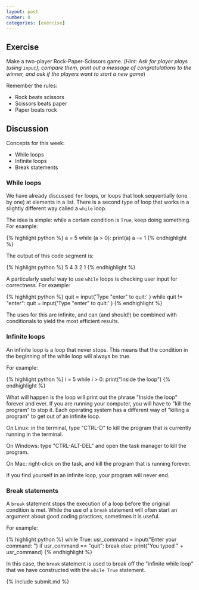 ```yaml
---
layout: post
number: 8
categories: [exercise]
---
```


## Exercise

Make a two-player Rock-Paper-Scissors game. (_Hint: Ask for player plays (using `input`), compare them, print out a message of congratulations to the winner, and ask if the players want to start a new game_)

Remember the rules: 

* Rock beats scissors
* Scissors beats paper
* Paper beats rock

## Discussion

Concepts for this week:

* While loops
* Infinite loops
* Break statements

### While loops

We have already discussed `for` loops, or loops that look sequentially (one by one) at elements in a list. There is a second type of loop that works in a slightly different way called a `while` loop. 

The idea is simple: while a certain condition is `True`, keep doing something. For example: 

{% highlight python %}
  a = 5
  while (a > 0):
    print(a)
    a -= 1
{% endhighlight %}

The output of this code segment is: 

{% highlight python %}
  5
  4
  3
  2
  1
{% endhighlight %}

A particularly useful way to use `while` loops is checking user input for correctness. For example: 

{% highlight python %}
  quit = input('Type "enter" to quit:' )
  while quit != "enter":
    quit = input('Type "enter" to quit:' )
{% endhighlight %}

The uses for this are infinite, and can (and should!) be combined with conditionals to yield the most efficient results. 

### Infinite loops

An infinite loop is a loop that never stops. This means that the condition in the beginning of the while loop will always be true. 

For example: 

{% highlight python %}
  i = 5
  while i > 0:
    print("Inside the loop")
{% endhighlight %} 

What will happen is the loop will print out the phrase "Inside the loop" forever and ever. If you are running your computer, you will have to "kill the program" to stop it. Each operating system has a different way of "killing a program" to get out of an infinite loop. 

On Linux: in the terminal, type "CTRL-D" to kill the program that is currently running in the terminal. 

On Windows: type "CTRL-ALT-DEL" and open the task manager to kill the program. 

On Mac: right-click on the task, and kill the program that is running forever.

If you find yourself in an infinite loop, your program will never end.

### Break statements

A `break` statement stops the execution of a loop before the original condition is met. While the use of a `break` statement will often start an argument about good coding practices, sometimes it is useful. 

For example: 

{% highlight python %}
  while True: 
    usr_command = input("Enter your command: ")
    if usr_command == "quit":
      break
    else: 
      print("You typed " + usr_command)
{% endhighlight %}

In this case, the `break` statement is used to break off the "infinite while loop" that we have constructed with the `while True` statement.

{% include submit.md %}